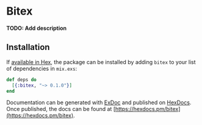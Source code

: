 # Bitex

**TODO: Add description**

## Installation

If [available in Hex](https://hex.pm/docs/publish), the package can be installed
by adding `bitex` to your list of dependencies in `mix.exs`:

```elixir
def deps do
  [{:bitex, "~> 0.1.0"}]
end
```

Documentation can be generated with [ExDoc](https://github.com/elixir-lang/ex_doc)
and published on [HexDocs](https://hexdocs.pm). Once published, the docs can
be found at [https://hexdocs.pm/bitex](https://hexdocs.pm/bitex).

